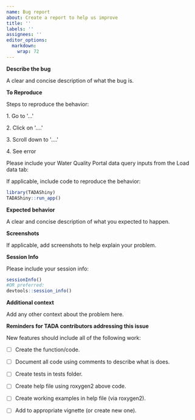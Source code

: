 ```yaml
---
name: Bug report
about: Create a report to help us improve
title: ''
labels: ''
assignees: ''
editor_options: 
  markdown: 
    wrap: 72
---
```


**Describe the bug**

A clear and concise description of what the bug is.

**To Reproduce**

Steps to reproduce the behavior:

1\. Go to '...'

2\. Click on '....'

3\. Scroll down to '....'

4\. See error

Please include your Water Quality Portal data query inputs from the Load
data tab:

If applicable, include code to reproduce the behavior:

``` r
library(TADAShiny)
TADAShiny::run_app()
```

**Expected behavior**

A clear and concise description of what you expected to happen.

**Screenshots**

If applicable, add screenshots to help explain your problem.

**Session Info**

Please include your session info:

``` r
sessionInfo()
#OR preferred:
devtools::session_info()
```

**Additional context**

Add any other context about the problem here.

**Reminders for TADA contributors addressing this issue**

New features should include all of the following work:

-   [ ] Create the function/code.

-   [ ] Document all code using comments to describe what is does.

-   [ ] Create tests in tests folder.

-   [ ] Create help file using roxygen2 above code.

-   [ ] Create working examples in help file (via roxygen2).

-   [ ] Add to appropriate vignette (or create new one).

